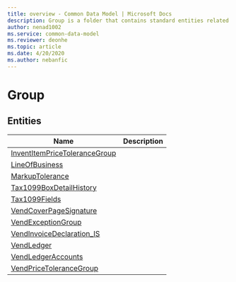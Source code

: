 ```yaml
---
title: overview - Common Data Model | Microsoft Docs
description: Group is a folder that contains standard entities related to the Common Data Model.
author: nenad1002
ms.service: common-data-model
ms.reviewer: deonhe
ms.topic: article
ms.date: 4/20/2020
ms.author: nebanfic
---
```


# Group


## Entities

|Name|Description|
|---|---|
|[InventItemPriceToleranceGroup](InventItemPriceToleranceGroup.md)||
|[LineOfBusiness](LineOfBusiness.md)||
|[MarkupTolerance](MarkupTolerance.md)||
|[Tax1099BoxDetailHistory](Tax1099BoxDetailHistory.md)||
|[Tax1099Fields](Tax1099Fields.md)||
|[VendCoverPageSignature](VendCoverPageSignature.md)||
|[VendExceptionGroup](VendExceptionGroup.md)||
|[VendInvoiceDeclaration_IS](VendInvoiceDeclaration_IS.md)||
|[VendLedger](VendLedger.md)||
|[VendLedgerAccounts](VendLedgerAccounts.md)||
|[VendPriceToleranceGroup](VendPriceToleranceGroup.md)||
